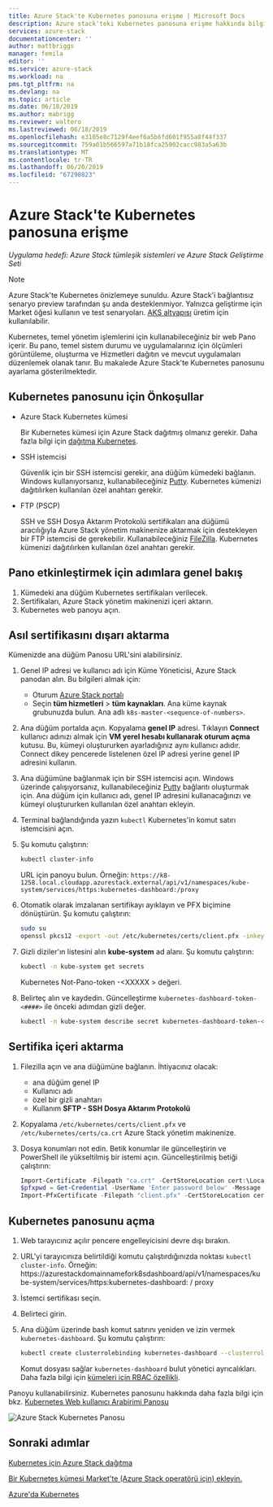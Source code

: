 ```yaml
---
title: Azure Stack'te Kubernetes panosuna erişme | Microsoft Docs
description: Azure stack'teki Kubernetes panosuna erişme hakkında bilgi edinin
services: azure-stack
documentationcenter: ''
author: mattbriggs
manager: femila
editor: ''
ms.service: azure-stack
ms.workload: na
pms.tgt_pltfrm: na
ms.devlang: na
ms.topic: article
ms.date: 06/18/2019
ms.author: mabrigg
ms.reviewer: waltero
ms.lastreviewed: 06/18/2019
ms.openlocfilehash: e3105e8c7129f4eef6a5b6fd601f955a8f44f337
ms.sourcegitcommit: 759a01b566597a71b18fca25902cacc983a5a63b
ms.translationtype: MT
ms.contentlocale: tr-TR
ms.lasthandoff: 06/20/2019
ms.locfileid: "67298023"
---
```

# <a name="access-the-kubernetes-dashboard-in-azure-stack"></a>Azure Stack'te Kubernetes panosuna erişme 

*Uygulama hedefi: Azure Stack tümleşik sistemleri ve Azure Stack Geliştirme Seti* 
> [!Note]   
> Azure Stack'te Kubernetes önizlemeye sunuldu. Azure Stack'i bağlantısız senaryo preview tarafından şu anda desteklenmiyor. Yalnızca geliştirme için Market öğesi kullanın ve test senaryoları. [AKS altyapısı](https://github.com/Azure/aks-engine/blob/master/docs/topics/azure-stack.md) üretim için kullanılabilir.

Kubernetes, temel yönetim işlemlerini için kullanabileceğiniz bir web Pano içerir. Bu pano, temel sistem durumu ve uygulamalarınız için ölçümleri görüntüleme, oluşturma ve Hizmetleri dağıtın ve mevcut uygulamaları düzenlemek olanak tanır. Bu makalede Azure Stack'te Kubernetes panosunu ayarlama gösterilmektedir.

## <a name="prerequisites-for-kubernetes-dashboard"></a>Kubernetes panosunu için Önkoşullar

* Azure Stack Kubernetes kümesi

    Bir Kubernetes kümesi için Azure Stack dağıtmış olmanız gerekir. Daha fazla bilgi için [dağıtma Kubernetes](azure-stack-solution-template-kubernetes-deploy.md).

* SSH istemcisi

    Güvenlik için bir SSH istemcisi gerekir, ana düğüm kümedeki bağlanın. Windows kullanıyorsanız, kullanabileceğiniz [Putty](https://docs.microsoft.com/azure/marketplace/cloud-partner-portal/virtual-machine/cpp-connect-vm). Kubernetes kümenizi dağıtılırken kullanılan özel anahtarı gerekir.

* FTP (PSCP)

    SSH ve SSH Dosya Aktarım Protokolü sertifikaları ana düğümü aracılığıyla Azure Stack yönetim makinenize aktarmak için destekleyen bir FTP istemcisi de gerekebilir. Kullanabileceğiniz [FileZilla](https://filezilla-project.org/download.php?type=client). Kubernetes kümenizi dağıtılırken kullanılan özel anahtarı gerekir.

## <a name="overview-of-steps-to-enable-dashboard"></a>Pano etkinleştirmek için adımlara genel bakış

1.  Kümedeki ana düğüm Kubernetes sertifikaları verilecek. 
2.  Sertifikaları, Azure Stack yönetim makinenizi içeri aktarın.
2.  Kubernetes web panoyu açın. 

## <a name="export-certificate-from-the-master"></a>Asıl sertifikasını dışarı aktarma 

Kümenizde ana düğüm Panosu URL'sini alabilirsiniz.

1. Genel IP adresi ve kullanıcı adı için Küme Yöneticisi, Azure Stack panodan alın. Bu bilgileri almak için:

    - Oturum [Azure Stack portalı](https://portal.local.azurestack.external/)
    - Seçin **tüm hizmetleri** > **tüm kaynakları**. Ana küme kaynak grubunuzda bulun. Ana adlı `k8s-master-<sequence-of-numbers>`. 

2. Ana düğüm portalda açın. Kopyalama **genel IP** adresi. Tıklayın **Connect** kullanıcı adınızı almak için **VM yerel hesabı kullanarak oturum açma** kutusu. Bu, kümeyi oluştururken ayarladığınız aynı kullanıcı adıdır. Connect dikey pencerede listelenen özel IP adresi yerine genel IP adresini kullanın.

3.  Ana düğümüne bağlanmak için bir SSH istemcisi açın. Windows üzerinde çalışıyorsanız, kullanabileceğiniz [Putty](https://docs.microsoft.com/azure/marketplace/cloud-partner-portal/virtual-machine/cpp-connect-vm) bağlantı oluşturmak için. Ana düğüm için kullanıcı adı, genel IP adresini kullanacağınızı ve kümeyi oluştururken kullanılan özel anahtarı ekleyin.

4.  Terminal bağlandığında yazın `kubectl` Kubernetes'in komut satırı istemcisini açın.

5. Şu komutu çalıştırın:

    ```Bash   
    kubectl cluster-info 
    ``` 
    URL için panoyu bulun. Örneğin: `https://k8-1258.local.cloudapp.azurestack.external/api/v1/namespaces/kube-system/services/https:kubernetes-dashboard:/proxy`

6.  Otomatik olarak imzalanan sertifikayı ayıklayın ve PFX biçimine dönüştürün. Şu komutu çalıştırın:

    ```Bash  
    sudo su 
    openssl pkcs12 -export -out /etc/kubernetes/certs/client.pfx -inkey /etc/kubernetes/certs/client.key  -in /etc/kubernetes/certs/client.crt -certfile /etc/kubernetes/certs/ca.crt 
    ```

7.  Gizli diziler'ın listesini alın **kube-system** ad alanı. Şu komutu çalıştırın:

    ```Bash  
    kubectl -n kube-system get secrets
    ```

    Kubernetes Not-Pano-token -\<XXXXX > değeri. 

8.  Belirteç alın ve kaydedin. Güncelleştirme `kubernetes-dashboard-token-<####>` ile önceki adımdan gizli değer.

    ```Bash  
    kubectl -n kube-system describe secret kubernetes-dashboard-token-<####>| awk '$1=="token:"{print $2}' 
    ```

## <a name="import-the-certificate"></a>Sertifika içeri aktarma

1. Filezilla açın ve ana düğümüne bağlanın. İhtiyacınız olacak:

    - ana düğüm genel IP
    - Kullanıcı adı
    - özel bir gizli anahtarı
    - Kullanım **SFTP - SSH Dosya Aktarım Protokolü**

2. Kopyalama `/etc/kubernetes/certs/client.pfx` ve `/etc/kubernetes/certs/ca.crt` Azure Stack yönetim makinenize.

3. Dosya konumları not edin. Betik konumlar ile güncelleştirin ve PowerShell ile yükseltilmiş bir istemi açın. Güncelleştirilmiş betiği çalıştırın:  

    ```powershell   
    Import-Certificate -Filepath "ca.crt" -CertStoreLocation cert:\LocalMachine\Root 
    $pfxpwd = Get-Credential -UserName 'Enter password below' -Message 'Enter password below' 
    Import-PfxCertificate -Filepath "client.pfx" -CertStoreLocation cert:\CurrentUser\My -Password $pfxpwd.Password 
    ``` 

## <a name="open-the-kubernetes-dashboard"></a>Kubernetes panosunu açma 

1. Web tarayıcınız açılır pencere engelleyicisini devre dışı bırakın.

2. URL'yi tarayıcınıza belirtildiği komutu çalıştırdığınızda noktası `kubectl cluster-info`. Örneğin: https:\//azurestackdomainnamefork8sdashboard/api/v1/namespaces/kube-system/services/https:kubernetes-dashboard: / proxy 
3. İstemci sertifikası seçin.
4. Belirteci girin. 
5. Ana düğüm üzerinde bash komut satırını yeniden ve izin vermek `kubernetes-dashboard`. Şu komutu çalıştırın:

    ```Bash  
    kubectl create clusterrolebinding kubernetes-dashboard --clusterrole=cluster-admin --serviceaccount=kube-system:kubernetes-dashboard 
    ``` 

    Komut dosyası sağlar `kubernetes-dashboard` bulut yönetici ayrıcalıkları. Daha fazla bilgi için [kümeleri için RBAC özellikli](https://docs.microsoft.com/azure/aks/kubernetes-dashboard).

Panoyu kullanabilirsiniz. Kubernetes panosunu hakkında daha fazla bilgi için bkz. [Kubernetes Web kullanıcı Arabirimi Panosu](https://kubernetes.io/docs/tasks/access-application-cluster/web-ui-dashboard/) 

![Azure Stack Kubernetes Panosu](media/azure-stack-solution-template-kubernetes-dashboard/azure-stack-kub-dashboard.png)

## <a name="next-steps"></a>Sonraki adımlar 

[Kubernetes için Azure Stack dağıtma](azure-stack-solution-template-kubernetes-deploy.md)  

[Bir Kubernetes kümesi Market'te (Azure Stack operatörü için) ekleyin.](../operator/azure-stack-solution-template-kubernetes-cluster-add.md)  

[Azure'da Kubernetes](https://docs.microsoft.com/azure/container-service/kubernetes/container-service-kubernetes-walkthrough)  
